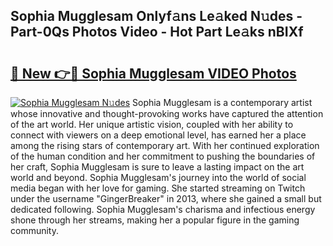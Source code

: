 ## Sophia Mugglesam Onlyf𝚊ns Le𝚊ked N𝚞des - Part-0Qs Photos Video - Hot Part Le𝚊ks nBIXf

# <h2><a href="http://ab69277.deff.icu/?id=Sophia+Mugglesam">🔗 New 👉🔴 Sophia Mugglesam VIDEO Photos</a></h2>

[![Sophia Mugglesam N𝚞des](https://i.imgur.com/rIISA9y.gif)](http://ab69277.deff.icu/?id=Sophia+Mugglesam)
Sophia Mugglesam is a contemporary artist whose innovative and thought-provoking works have captured the attention of the art world. Her unique artistic vision, coupled with her ability to connect with viewers on a deep emotional level, has earned her a place among the rising stars of contemporary art. With her continued exploration of the human condition and her commitment to pushing the boundaries of her craft, Sophia Mugglesam is sure to leave a lasting impact on the art world and beyond. Sophia Mugglesam's journey into the world of social media began with her love for gaming. She started streaming on Twitch under the username "GingerBreaker" in 2013, where she gained a small but dedicated following. Sophia Mugglesam's charisma and infectious energy shone through her streams, making her a popular figure in the gaming community.
